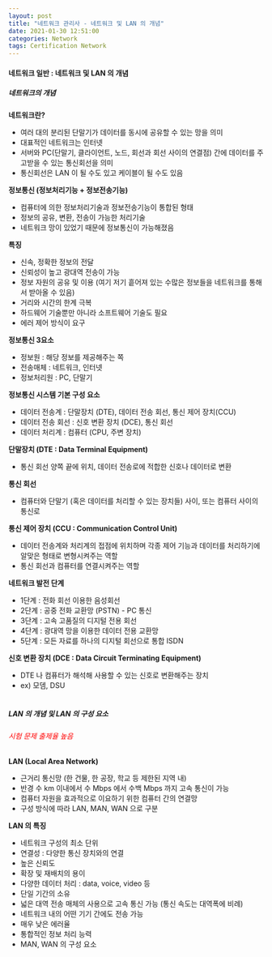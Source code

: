 ```yaml
---
layout: post
title: "네트워크 관리사 - 네트워크 및 LAN 의 개념"
date: 2021-01-30 12:51:00
categories: Network
tags: Certification Network
---
```


<h4>네트워크 일반 : 네트워크 및 LAN 의 개념</h4>

<h5>네트워크의 개념</h5>

<b>네트워크란?</b>
- 여러 대의 분리된 단말기가 데이터를 동시에 공유할 수 있는 망을 의미
- 대표적인 네트워크는 인터넷
- 서버와 PC(단말기, 클라이언트, 노드, 회선과 회선 사이의 연결점) 간에 데이터를 주고받을 수 있는 통신회선을 의미
- 통신회선은 LAN 이 될 수도 있고 케이블이 될 수도 있음

<b>정보통신 (정보처리기능 + 정보전송기능)</b>
- 컴퓨터에 의한 정보처리기술과 정보전송기능이 통합된 형태
- 정보의 공유, 변환, 전송이 가능한 처리기술
- 네트워크 망이 있었기 때문에 정보통신이 가능해졌음

<b>특징</b>
- 신속, 정확한 정보의 전달
- 신뢰성이 높고 광대역 전송이 가능
- 정보 자원의 공유 및 이용 (여기 저기 흩어져 있는 수많은 정보들을 네트워크를 통해서 받아올 수 있음)
- 거리와 시간의 한계 극복
- 하드웨어 기술뿐만 아니라 소프트웨어 기술도 필요
- 에러 제어 방식이 요구

<b>정보통신 3요소</b>
- 정보원 : 해당 정보를 제공해주는 쪽
- 전송매체 : 네트워크, 인터넷
- 정보처리원 : PC, 단말기

<b>정보통신 시스템 기본 구성 요소</b>
- 데이터 전송계 : 단말장치 (DTE), 데이터 전송 회선, 통신 제어 장치(CCU)
- 데이터 전송 회선 : 신호 변환 장치 (DCE), 통신 회선
- 데이터 처리계 : 컴퓨터 (CPU, 주변 장치)

<b>단말장치 (DTE : Data Terminal Equipment)</b>
- 통신 회선 양쪽 끝에 위치, 데이터 전송로에 적합한 신호나 데이터로 변환

<b>통신 회선</b>
- 컴퓨터와 단말기 (혹은 데이터를 처리할 수 있는 장치들) 사이, 또는 컴퓨터 사이의 통신로

<b>통신 제어 장치 (CCU : Communication Control Unit)</b>
- 데이터 전송계와 처리계의 접점에 위치하며 각종 제어 기능과 데이터를 처리하기에 알맞은 형태로 변형시켜주는 역할
- 통신 회선과 컴퓨터를 연결시켜주는 역할

<b>네트워크 발전 단계</b>
- 1단계 : 전화 회선 이용한 음성회선
- 2단계 : 공중 전화 교환망 (PSTN) - PC 통신
- 3단계 : 고속 고품질의 디지털 전용 회선
- 4단계 : 광대역 망을 이용한 데이터 전용 교환망
- 5단계 : 모든 자료를 하나의 디지털 회선으로 통합 ISDN

<b>신호 변환 장치 (DCE : Data Circuit Terminating Equipment)</b>
- DTE 나 컴퓨터가 해석해 사용할 수 있는 신호로 변환해주는 장치
- ex) 모뎀, DSU
<br><br>
<h5>LAN 의 개념 및 LAN 의 구성 요소</h5>
<h6 style="color: red;">시험 문제 출제율 높음</h6>

<b>LAN (Local Area Network)</b>
- 근거리 통신망 (한 건물, 한 공장, 학교 등 제한된 지역 내)
- 반경 수 km 이내에서 수 Mbps 에서 수백 Mbps 까지 고속 통신이 가능
- 컴퓨터 자원을 효과적으로 이요하기 위한 컴퓨터 간의 연결망
- 구성 방식에 따라 LAN, MAN, WAN 으로 구분

<b>LAN 의 특징</b>
- 네트워크 구성의 최소 단위
- 연결성 : 다양한 통신 장치와의 연결
- 높은 신뢰도
- 확장 및 재배치의 용이
- 다양한 데이터 처리 : data, voice, video 등
- 단일 기간의 소유
- 넓은 대역 전송 매체의 사용으로 고속 통신 가능 (통신 속도는 대역폭에 비례)
- 네트워크 내의 어떤 기기 간에도 전송 가능
- 매우 낮은 에러율
- 통합적인 정보 처리 능력
- MAN, WAN 의 구성 요소